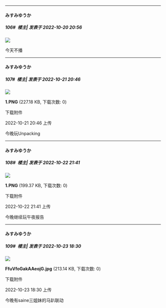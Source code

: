 

*****

####  みすみゆうか  
##### 106#         楼主| 发表于 2022-10-20 20:56

<img src="https://s1.ax1x.com/2022/10/20/x6eK41.png" referrerpolicy="no-referrer">

今天不播



*****

####  みすみゆうか  
##### 107#         楼主| 发表于 2022-10-21 20:46

<img src="https://img.saraba1st.com/forum/202210/21/204617fkgjacgmga7p1oku.png" referrerpolicy="no-referrer">

<strong>1.PNG</strong> (227.18 KB, 下载次数: 0)

下载附件

2022-10-21 20:46 上传

今晚玩Unpacking



*****

####  みすみゆうか  
##### 108#         楼主| 发表于 2022-10-22 21:41

<img src="https://img.saraba1st.com/forum/202210/22/214115h4vdhc7lzwg5cvdj.png" referrerpolicy="no-referrer">

<strong>1.PNG</strong> (199.37 KB, 下载次数: 0)

下载附件

2022-10-22 21:41 上传

今晚继续玩午夜报告



*****

####  みすみゆうか  
##### 109#         楼主| 发表于 2022-10-23 18:30

<img src="https://img.saraba1st.com/forum/202210/23/183016hqw2qiddwehdeean.jpg" referrerpolicy="no-referrer">

<strong>FfuVfoGakAAeojG.jpg</strong> (213.14 KB, 下载次数: 0)

下载附件

2022-10-23 18:30 上传

今晚有saine三姐妹的马趴联动

